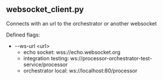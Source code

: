 ## websocket_client.py

Connects with an url to the orchestrator or another websocket

Defined flags:
 * --ws-url \<url\>
    - echo socket: wss://echo.websocket.org
    - integration testing: ws://processor-orchestrator-test-service/processor
    - orchestrator local: ws://localhost:80/processor